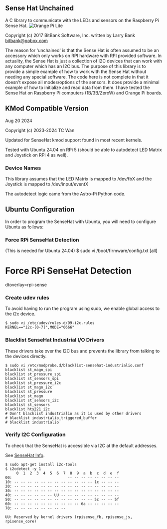 Sense Hat Unchained
-------------------
A C library to communicate with the LEDs and sensors on the Raspberry Pi
Sense Hat.
![Orange Pi Lite](/animated.gif?raw=true "Sense Hat set free")

Copyright (c) 2017 BitBank Software, Inc.
written by Larry Bank
bitbank@pobox.com

The reason for 'unchained' is that the Sense Hat is often assumed to be an
accessory which only works on RPI hardware with RPI provided software.
In actuality, the Sense Hat is just a collection of I2C devices that can work
with any computer which has an I2C bus. The purpose of this library is to
provide a simple example of how to work with the Sense Hat without needing
any special software. The code here is not complete in that it doesn't expose
all modes/options of the sensors. It does provide a minimal example of how to 
initialize and read data from them. I have tested the Sense Hat on Raspberry
Pi computers (1B/3B/ZeroW) and Orange Pi boards.

KMod Compatible Version
-----------------------
Aug 20 2024

Copyright (c) 2023-2024 TC Wan

Updated for SenseHat kmod support found in most recent kernels.

Tested with Ubuntu 24.04 on RPi 5 
(should be able to autodetect LED Matrix and Joystick on RPi 4 as well).

### Device Names
This library assumes that the LED Matrix is mapped to /dev/fbX
and the Joystick is mapped to /dev/input/eventX

The autodetect logic came from the Astro-Pi Python code.

## Ubuntu Configuration
In order to program the SenseHat with Ubuntu, you will need to configure Ubuntu 
as follows:

### Force RPi SenseHat Detection
(This is needed for Ubuntu 24.04)
$ sudo vi /boot/firmware/config.txt
[all]
# Force RPi SenseHat Detection
dtoverlay=rpi-sense

### Create udev rules
To avoid having to run the program using sudo, we enable global access to the 
i2c device.
```
$ sudo vi /etc/udev/rules.d/99-i2c.rules
KERNEL=="i2c-[0-7]",MODE="0666"
```
### Blacklist SenseHat Industrial I/O Drivers
These drivers take over the I2C bus and prevents the library from talking to 
the devices directly.

```
$ sudo vi /etc/modprobe.d/blacklist-sensehat-industrialio.conf
blacklist st_magn_spi
blacklist st_pressure_spi
blacklist st_sensors_spi
blacklist st_pressure_i2c
blacklist st_magn_i2c
blacklist st_pressure
blacklist st_magn
blacklist st_sensors_i2c
blacklist st_sensors
blacklist hts221_i2c
# Don't blacklist industrialio as it is used by other drivers
# blacklist industrialio_triggered_buffer
# blacklist industrialio
```

### Verify I2C Configuration
To check that the SenseHat is accessible via I2C at the default addresses.

See [SenseHat Info](https://pinout.xyz/pinout/sense_hat#).


```
$ sudo apt-get install i2c-tools
$ i2cdetect -y 1
     0  1  2  3  4  5  6  7  8  9  a  b  c  d  e  f
00:                         -- -- -- -- -- -- -- -- 
10: -- -- -- -- -- -- -- -- -- -- -- -- 1c -- -- -- 
20: -- -- -- -- -- -- -- -- -- -- -- -- -- -- -- -- 
30: -- -- -- -- -- -- -- -- -- -- -- -- -- -- -- -- 
40: -- -- -- -- -- -- UU -- -- -- -- -- -- -- -- -- 
50: -- -- -- -- -- -- -- -- -- -- -- -- 5c -- -- 5f 
60: -- -- -- -- -- -- -- -- -- -- 6a -- -- -- -- -- 
70: -- -- -- -- -- -- -- -- 

UU: Reserved by kernel drivers (rpisense_fb, rpisense_js, rpisense_core)
```
